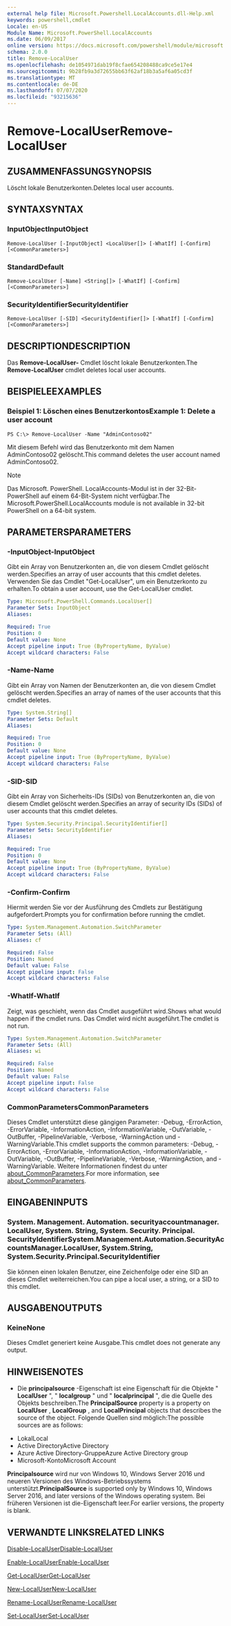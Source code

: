 ```yaml
---
external help file: Microsoft.Powershell.LocalAccounts.dll-Help.xml
keywords: powershell,cmdlet
Locale: en-US
Module Name: Microsoft.PowerShell.LocalAccounts
ms.date: 06/09/2017
online version: https://docs.microsoft.com/powershell/module/microsoft.powershell.localaccounts/remove-localuser?view=powershell-5.1&WT.mc_id=ps-gethelp
schema: 2.0.0
title: Remove-LocalUser
ms.openlocfilehash: de1054971dab19f8cfae654208488ca9ce5e17e4
ms.sourcegitcommit: 9b28fb9a3d72655bb63f62af18b3a5af6a05cd3f
ms.translationtype: MT
ms.contentlocale: de-DE
ms.lasthandoff: 07/07/2020
ms.locfileid: "93215636"
---
```

# <span data-ttu-id="c00c3-103">Remove-LocalUser</span><span class="sxs-lookup"><span data-stu-id="c00c3-103">Remove-LocalUser</span></span>

## <span data-ttu-id="c00c3-104">ZUSAMMENFASSUNG</span><span class="sxs-lookup"><span data-stu-id="c00c3-104">SYNOPSIS</span></span>
<span data-ttu-id="c00c3-105">Löscht lokale Benutzerkonten.</span><span class="sxs-lookup"><span data-stu-id="c00c3-105">Deletes local user accounts.</span></span>

## <span data-ttu-id="c00c3-106">SYNTAX</span><span class="sxs-lookup"><span data-stu-id="c00c3-106">SYNTAX</span></span>

### <span data-ttu-id="c00c3-107">InputObject</span><span class="sxs-lookup"><span data-stu-id="c00c3-107">InputObject</span></span>

```
Remove-LocalUser [-InputObject] <LocalUser[]> [-WhatIf] [-Confirm] [<CommonParameters>]
```

### <span data-ttu-id="c00c3-108">Standard</span><span class="sxs-lookup"><span data-stu-id="c00c3-108">Default</span></span>

```
Remove-LocalUser [-Name] <String[]> [-WhatIf] [-Confirm] [<CommonParameters>]
```

### <span data-ttu-id="c00c3-109">SecurityIdentifier</span><span class="sxs-lookup"><span data-stu-id="c00c3-109">SecurityIdentifier</span></span>

```
Remove-LocalUser [-SID] <SecurityIdentifier[]> [-WhatIf] [-Confirm] [<CommonParameters>]
```

## <span data-ttu-id="c00c3-110">DESCRIPTION</span><span class="sxs-lookup"><span data-stu-id="c00c3-110">DESCRIPTION</span></span>
<span data-ttu-id="c00c3-111">Das **Remove-LocalUser-** Cmdlet löscht lokale Benutzerkonten.</span><span class="sxs-lookup"><span data-stu-id="c00c3-111">The **Remove-LocalUser** cmdlet deletes local user accounts.</span></span>

## <span data-ttu-id="c00c3-112">BEISPIELE</span><span class="sxs-lookup"><span data-stu-id="c00c3-112">EXAMPLES</span></span>

### <span data-ttu-id="c00c3-113">Beispiel 1: Löschen eines Benutzerkontos</span><span class="sxs-lookup"><span data-stu-id="c00c3-113">Example 1: Delete a user account</span></span>

```
PS C:\> Remove-LocalUser -Name "AdminContoso02"
```

<span data-ttu-id="c00c3-114">Mit diesem Befehl wird das Benutzerkonto mit dem Namen AdminContoso02 gelöscht.</span><span class="sxs-lookup"><span data-stu-id="c00c3-114">This command deletes the user account named AdminContoso02.</span></span>

> [!NOTE]
> <span data-ttu-id="c00c3-115">Das Microsoft. PowerShell. LocalAccounts-Modul ist in der 32-Bit-PowerShell auf einem 64-Bit-System nicht verfügbar.</span><span class="sxs-lookup"><span data-stu-id="c00c3-115">The Microsoft.PowerShell.LocalAccounts module is not available in 32-bit PowerShell on a 64-bit system.</span></span>

## <span data-ttu-id="c00c3-116">PARAMETERS</span><span class="sxs-lookup"><span data-stu-id="c00c3-116">PARAMETERS</span></span>

### <span data-ttu-id="c00c3-117">-InputObject</span><span class="sxs-lookup"><span data-stu-id="c00c3-117">-InputObject</span></span>
<span data-ttu-id="c00c3-118">Gibt ein Array von Benutzerkonten an, die von diesem Cmdlet gelöscht werden.</span><span class="sxs-lookup"><span data-stu-id="c00c3-118">Specifies an array of user accounts that this cmdlet deletes.</span></span>
<span data-ttu-id="c00c3-119">Verwenden Sie das Cmdlet "Get-LocalUser", um ein Benutzerkonto zu erhalten.</span><span class="sxs-lookup"><span data-stu-id="c00c3-119">To obtain a user account, use the Get-LocalUser cmdlet.</span></span>

```yaml
Type: Microsoft.PowerShell.Commands.LocalUser[]
Parameter Sets: InputObject
Aliases:

Required: True
Position: 0
Default value: None
Accept pipeline input: True (ByPropertyName, ByValue)
Accept wildcard characters: False
```

### <span data-ttu-id="c00c3-120">-Name</span><span class="sxs-lookup"><span data-stu-id="c00c3-120">-Name</span></span>
<span data-ttu-id="c00c3-121">Gibt ein Array von Namen der Benutzerkonten an, die von diesem Cmdlet gelöscht werden.</span><span class="sxs-lookup"><span data-stu-id="c00c3-121">Specifies an array of names of the user accounts that this cmdlet deletes.</span></span>

```yaml
Type: System.String[]
Parameter Sets: Default
Aliases:

Required: True
Position: 0
Default value: None
Accept pipeline input: True (ByPropertyName, ByValue)
Accept wildcard characters: False
```

### <span data-ttu-id="c00c3-122">-SID</span><span class="sxs-lookup"><span data-stu-id="c00c3-122">-SID</span></span>
<span data-ttu-id="c00c3-123">Gibt ein Array von Sicherheits-IDs (SIDs) von Benutzerkonten an, die von diesem Cmdlet gelöscht werden.</span><span class="sxs-lookup"><span data-stu-id="c00c3-123">Specifies an array of security IDs (SIDs) of user accounts that this cmdlet deletes.</span></span>

```yaml
Type: System.Security.Principal.SecurityIdentifier[]
Parameter Sets: SecurityIdentifier
Aliases:

Required: True
Position: 0
Default value: None
Accept pipeline input: True (ByPropertyName, ByValue)
Accept wildcard characters: False
```

### <span data-ttu-id="c00c3-124">-Confirm</span><span class="sxs-lookup"><span data-stu-id="c00c3-124">-Confirm</span></span>
<span data-ttu-id="c00c3-125">Hiermit werden Sie vor der Ausführung des Cmdlets zur Bestätigung aufgefordert.</span><span class="sxs-lookup"><span data-stu-id="c00c3-125">Prompts you for confirmation before running the cmdlet.</span></span>

```yaml
Type: System.Management.Automation.SwitchParameter
Parameter Sets: (All)
Aliases: cf

Required: False
Position: Named
Default value: False
Accept pipeline input: False
Accept wildcard characters: False
```

### <span data-ttu-id="c00c3-126">-WhatIf</span><span class="sxs-lookup"><span data-stu-id="c00c3-126">-WhatIf</span></span>
<span data-ttu-id="c00c3-127">Zeigt, was geschieht, wenn das Cmdlet ausgeführt wird.</span><span class="sxs-lookup"><span data-stu-id="c00c3-127">Shows what would happen if the cmdlet runs.</span></span>
<span data-ttu-id="c00c3-128">Das Cmdlet wird nicht ausgeführt.</span><span class="sxs-lookup"><span data-stu-id="c00c3-128">The cmdlet is not run.</span></span>

```yaml
Type: System.Management.Automation.SwitchParameter
Parameter Sets: (All)
Aliases: wi

Required: False
Position: Named
Default value: False
Accept pipeline input: False
Accept wildcard characters: False
```

### <span data-ttu-id="c00c3-129">CommonParameters</span><span class="sxs-lookup"><span data-stu-id="c00c3-129">CommonParameters</span></span>
<span data-ttu-id="c00c3-130">Dieses Cmdlet unterstützt diese gängigen Parameter: -Debug, -ErrorAction, -ErrorVariable, -InformationAction, -InformationVariable, -OutVariable, -OutBuffer, -PipelineVariable, -Verbose, -WarningAction und -WarningVariable.</span><span class="sxs-lookup"><span data-stu-id="c00c3-130">This cmdlet supports the common parameters: -Debug, -ErrorAction, -ErrorVariable, -InformationAction, -InformationVariable, -OutVariable, -OutBuffer, -PipelineVariable, -Verbose, -WarningAction, and -WarningVariable.</span></span> <span data-ttu-id="c00c3-131">Weitere Informationen findest du unter [about_CommonParameters](https://go.microsoft.com/fwlink/?LinkID=113216).</span><span class="sxs-lookup"><span data-stu-id="c00c3-131">For more information, see [about_CommonParameters](https://go.microsoft.com/fwlink/?LinkID=113216).</span></span>

## <span data-ttu-id="c00c3-132">EINGABEN</span><span class="sxs-lookup"><span data-stu-id="c00c3-132">INPUTS</span></span>

### <span data-ttu-id="c00c3-133">System. Management. Automation. securityaccountmanager. LocalUser, System. String, System. Security. Principal. SecurityIdentifier</span><span class="sxs-lookup"><span data-stu-id="c00c3-133">System.Management.Automation.SecurityAccountsManager.LocalUser, System.String, System.Security.Principal.SecurityIdentifier</span></span>
<span data-ttu-id="c00c3-134">Sie können einen lokalen Benutzer, eine Zeichenfolge oder eine SID an dieses Cmdlet weiterreichen.</span><span class="sxs-lookup"><span data-stu-id="c00c3-134">You can pipe a local user, a string, or a SID to this cmdlet.</span></span>

## <span data-ttu-id="c00c3-135">AUSGABEN</span><span class="sxs-lookup"><span data-stu-id="c00c3-135">OUTPUTS</span></span>

### <span data-ttu-id="c00c3-136">Keine</span><span class="sxs-lookup"><span data-stu-id="c00c3-136">None</span></span>
<span data-ttu-id="c00c3-137">Dieses Cmdlet generiert keine Ausgabe.</span><span class="sxs-lookup"><span data-stu-id="c00c3-137">This cmdlet does not generate any output.</span></span>

## <span data-ttu-id="c00c3-138">HINWEISE</span><span class="sxs-lookup"><span data-stu-id="c00c3-138">NOTES</span></span>

* <span data-ttu-id="c00c3-139">Die **principalsource** -Eigenschaft ist eine Eigenschaft für die Objekte " **LocalUser** ", " **localgroup** " und " **localprincipal** ", die die Quelle des Objekts beschreiben.</span><span class="sxs-lookup"><span data-stu-id="c00c3-139">The **PrincipalSource** property is a property on **LocalUser** , **LocalGroup** , and **LocalPrincipal** objects that describes the source of the object.</span></span> <span data-ttu-id="c00c3-140">Folgende Quellen sind möglich:</span><span class="sxs-lookup"><span data-stu-id="c00c3-140">The possible sources are as follows:</span></span>

- <span data-ttu-id="c00c3-141">Lokal</span><span class="sxs-lookup"><span data-stu-id="c00c3-141">Local</span></span>
- <span data-ttu-id="c00c3-142">Active Directory</span><span class="sxs-lookup"><span data-stu-id="c00c3-142">Active Directory</span></span>
- <span data-ttu-id="c00c3-143">Azure Active Directory-Gruppe</span><span class="sxs-lookup"><span data-stu-id="c00c3-143">Azure Active Directory group</span></span>
- <span data-ttu-id="c00c3-144">Microsoft-Konto</span><span class="sxs-lookup"><span data-stu-id="c00c3-144">Microsoft Account</span></span>

<span data-ttu-id="c00c3-145">**Principalsource** wird nur von Windows 10, Windows Server 2016 und neueren Versionen des Windows-Betriebssystems unterstützt.</span><span class="sxs-lookup"><span data-stu-id="c00c3-145">**PrincipalSource** is supported only by Windows 10, Windows Server 2016, and later versions of the Windows operating system.</span></span> <span data-ttu-id="c00c3-146">Bei früheren Versionen ist die-Eigenschaft leer.</span><span class="sxs-lookup"><span data-stu-id="c00c3-146">For earlier versions, the property is blank.</span></span>

## <span data-ttu-id="c00c3-147">VERWANDTE LINKS</span><span class="sxs-lookup"><span data-stu-id="c00c3-147">RELATED LINKS</span></span>

[<span data-ttu-id="c00c3-148">Disable-LocalUser</span><span class="sxs-lookup"><span data-stu-id="c00c3-148">Disable-LocalUser</span></span>](Disable-LocalUser.md)

[<span data-ttu-id="c00c3-149">Enable-LocalUser</span><span class="sxs-lookup"><span data-stu-id="c00c3-149">Enable-LocalUser</span></span>](Enable-LocalUser.md)

[<span data-ttu-id="c00c3-150">Get-LocalUser</span><span class="sxs-lookup"><span data-stu-id="c00c3-150">Get-LocalUser</span></span>](Get-LocalUser.md)

[<span data-ttu-id="c00c3-151">New-LocalUser</span><span class="sxs-lookup"><span data-stu-id="c00c3-151">New-LocalUser</span></span>](New-LocalUser.md)

[<span data-ttu-id="c00c3-152">Rename-LocalUser</span><span class="sxs-lookup"><span data-stu-id="c00c3-152">Rename-LocalUser</span></span>](Rename-LocalUser.md)

[<span data-ttu-id="c00c3-153">Set-LocalUser</span><span class="sxs-lookup"><span data-stu-id="c00c3-153">Set-LocalUser</span></span>](Set-LocalUser.md)
